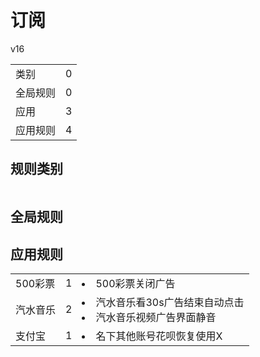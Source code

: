 # 订阅

v16

|||
| - |:-:|
|类别|0|
|全局规则|0|
|应用|3|
|应用规则|4|

## 规则类别

|||
| - |:-:|


## 全局规则



## 应用规则

||||
| - |:-:|-|
|500彩票|1|<li>500彩票关闭广告|
|汽水音乐|2|<li>汽水音乐看30s广告结束自动点击<li>汽水音乐视频广告界面静音|
|支付宝|1|<li>名下其他账号花呗恢复使用X|
